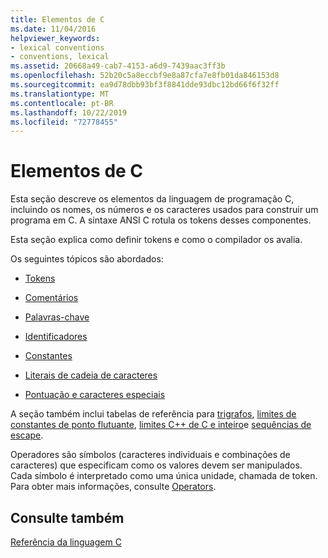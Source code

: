 ```yaml
---
title: Elementos de C
ms.date: 11/04/2016
helpviewer_keywords:
- lexical conventions
- conventions, lexical
ms.assetid: 20668a49-cab7-4153-a6d9-7439aac3ff3b
ms.openlocfilehash: 52b20c5a8eccbf9e8a87cfa7e8fb01da846153d8
ms.sourcegitcommit: ea9d78dbb93bf3f8841dde93dbc12bd66f6f32ff
ms.translationtype: MT
ms.contentlocale: pt-BR
ms.lasthandoff: 10/22/2019
ms.locfileid: "72778455"
---
```

# <a name="elements-of-c"></a>Elementos de C

Esta seção descreve os elementos da linguagem de programação C, incluindo os nomes, os números e os caracteres usados para construir um programa em C. A sintaxe ANSI C rotula os tokens desses componentes.

Esta seção explica como definir tokens e como o compilador os avalia.

Os seguintes tópicos são abordados:

- [Tokens](../c-language/c-tokens.md)

- [Comentários](../c-language/c-comments.md)

- [Palavras-chave](../c-language/c-keywords.md)

- [Identificadores](../c-language/c-identifiers.md)

- [Constantes](../c-language/c-constants.md)

- [Literais de cadeia de caracteres](../c-language/c-string-literals.md)

- [Pontuação e caracteres especiais](../c-language/punctuation-and-special-characters.md)

A seção também inclui tabelas de referência para [trigrafos](../c-language/trigraphs.md), [limites de constantes de ponto flutuante](../c-language/limits-on-floating-point-constants.md), [limites C++ de C e inteiro](../c-language/cpp-integer-limits.md)e [sequências de escape](../c-language/escape-sequences.md).

Operadores são símbolos (caracteres individuais e combinações de caracteres) que especificam como os valores devem ser manipulados. Cada símbolo é interpretado como uma única unidade, chamada de token. Para obter mais informações, consulte [Operators](../c-language/c-operators.md).

## <a name="see-also"></a>Consulte também

[Referência da linguagem C](../c-language/c-language-reference.md)
